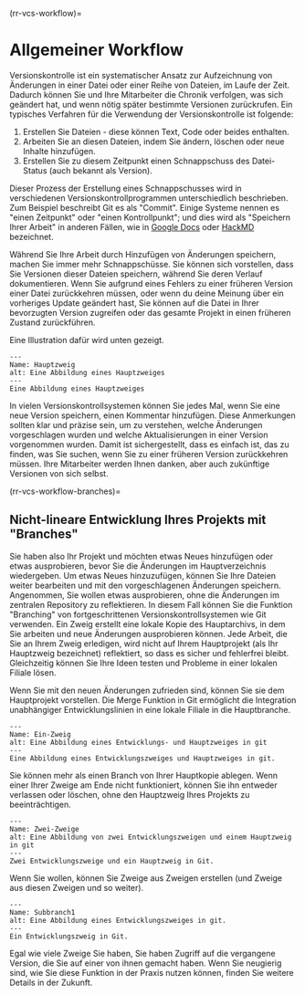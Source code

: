(rr-vcs-workflow)=
# Allgemeiner Workflow

Versionskontrolle ist ein systematischer Ansatz zur Aufzeichnung von Änderungen in einer Datei oder einer Reihe von Dateien, im Laufe der Zeit. Dadurch können Sie und Ihre Mitarbeiter die Chronik verfolgen, was sich geändert hat, und wenn nötig später bestimmte Versionen zurückrufen. Ein typisches Verfahren für die Verwendung der Versionskontrolle ist folgende:

1. Erstellen Sie Dateien - diese können Text, Code oder beides enthalten.
2. Arbeiten Sie an diesen Dateien, indem Sie ändern, löschen oder neue Inhalte hinzufügen.
3. Erstellen Sie zu diesem Zeitpunkt einen Schnappschuss des Datei-Status (auch bekannt als Version).

Dieser Prozess der Erstellung eines Schnappschusses wird in verschiedenen Versionskontrollprogrammen unterschiedlich beschrieben. Zum Beispiel beschreibt Git es als "Commit". Einige Systeme nennen es "einen Zeitpunkt" oder "einen Kontrollpunkt"; und dies wird als "Speichern Ihrer Arbeit" in anderen Fällen, wie in [Google Docs](https://docs.google.com/) oder [HackMD](http://hackmd.io/) bezeichnet.

Während Sie Ihre Arbeit durch Hinzufügen von Änderungen speichern, machen Sie immer mehr Schnappschüsse. Sie können sich vorstellen, dass Sie Versionen dieser Dateien speichern, während Sie deren Verlauf dokumentieren. Wenn Sie aufgrund eines Fehlers zu einer früheren Version einer Datei zurückkehren müssen, oder wenn du deine Meinung über ein vorheriges Update geändert hast, Sie können auf die Datei in Ihrer bevorzugten Version zugreifen oder das gesamte Projekt in einen früheren Zustand zurückführen.

Eine Illustration dafür wird unten gezeigt.

```{figure} ../../figures/main-branch.png
---
Name: Hauptzweig
alt: Eine Abbildung eines Hauptzweiges
---
Eine Abbildung eines Hauptzweiges
```

In vielen Versionskontrollsystemen können Sie jedes Mal, wenn Sie eine neue Version speichern, einen Kommentar hinzufügen. Diese Anmerkungen sollten klar und präzise sein, um zu verstehen, welche Änderungen vorgeschlagen wurden und welche Aktualisierungen in einer Version vorgenommen wurden. Damit ist sichergestellt, dass es einfach ist, das zu finden, was Sie suchen, wenn Sie zu einer früheren Version zurückkehren müssen. Ihre Mitarbeiter werden Ihnen danken, aber auch zukünftige Versionen von sich selbst.

(rr-vcs-workflow-branches)=
## Nicht-lineare Entwicklung Ihres Projekts mit "Branches"

Sie haben also Ihr Projekt und möchten etwas Neues hinzufügen oder etwas ausprobieren, bevor Sie die Änderungen im Hauptverzeichnis wiedergeben. Um etwas Neues hinzuzufügen, können Sie Ihre Dateien weiter bearbeiten und mit den vorgeschlagenen Änderungen speichern. Angenommen, Sie wollen etwas ausprobieren, ohne die Änderungen im zentralen Repository zu reflektieren. In diesem Fall können Sie die Funktion "Branching" von fortgeschrittenen Versionskontrollsystemen wie Git verwenden. Ein Zweig erstellt eine lokale Kopie des Hauptarchivs, in dem Sie arbeiten und neue Änderungen ausprobieren können. Jede Arbeit, die Sie an Ihrem Zweig erledigen, wird nicht auf Ihrem Hauptprojekt (als Ihr Hauptzweig bezeichnet) reflektiert, so dass es sicher und fehlerfrei bleibt. Gleichzeitig können Sie Ihre Ideen testen und Probleme in einer lokalen Filiale lösen.

Wenn Sie mit den neuen Änderungen zufrieden sind, können Sie sie dem Hauptprojekt vorstellen. Die Merge Funktion in Git ermöglicht die Integration unabhängiger Entwicklungslinien in eine lokale Filiale in die Hauptbranche.

```{figure} ../../figures/one-branch.png
---
Name: Ein-Zweig
alt: Eine Abbildung eines Entwicklungs- und Hauptzweiges in git
---
Eine Abbildung eines Entwicklungszweiges und Hauptzweiges in git.
```

Sie können mehr als einen Branch von Ihrer Hauptkopie ablegen. Wenn einer Ihrer Zweige am Ende nicht funktioniert, können Sie ihn entweder verlassen oder löschen, ohne den Hauptzweig Ihres Projekts zu beeinträchtigen.

```{figure} ../../figures/two-branches.png
---
Name: Zwei-Zweige
alt: Eine Abbildung von zwei Entwicklungszweigen und einem Hauptzweig in git
---
Zwei Entwicklungszweige und ein Hauptzweig in Git.
```

Wenn Sie wollen, können Sie Zweige aus Zweigen erstellen (und Zweige aus diesen Zweigen und so weiter).

```{figure} ../../figures/sub-branch.png
---
Name: Subbranch1
alt: Eine Abbildung eines Entwicklungszweiges in git.
---
Ein Entwicklungszweig in Git.
```

Egal wie viele Zweige Sie haben, Sie haben Zugriff auf die vergangene Version, die Sie auf einer von ihnen gemacht haben. Wenn Sie neugierig sind, wie Sie diese Funktion in der Praxis nutzen können, finden Sie weitere Details in der Zukunft.
